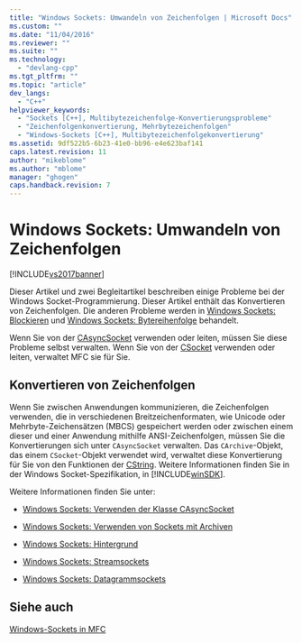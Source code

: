 ```yaml
---
title: "Windows Sockets: Umwandeln von Zeichenfolgen | Microsoft Docs"
ms.custom: ""
ms.date: "11/04/2016"
ms.reviewer: ""
ms.suite: ""
ms.technology: 
  - "devlang-cpp"
ms.tgt_pltfrm: ""
ms.topic: "article"
dev_langs: 
  - "C++"
helpviewer_keywords: 
  - "Sockets [C++], Multibytezeichenfolge-Konvertierungsprobleme"
  - "Zeichenfolgenkonvertierung, Mehrbytezeichenfolgen"
  - "Windows-Sockets [C++], Multibytezeichenfolgekonvertierung"
ms.assetid: 9df522b5-6b23-41e0-bb96-e4e623baf141
caps.latest.revision: 11
author: "mikeblome"
ms.author: "mblome"
manager: "ghogen"
caps.handback.revision: 7
---
```

# Windows Sockets: Umwandeln von Zeichenfolgen
[!INCLUDE[vs2017banner](../assembler/inline/includes/vs2017banner.md)]

Dieser Artikel und zwei Begleitartikel beschreiben einige Probleme bei der Windows Socket\-Programmierung.  Dieser Artikel enthält das Konvertieren von Zeichenfolgen.  Die anderen Probleme werden in [Windows Sockets: Blockieren](../mfc/windows-sockets-blocking.md) und [Windows Sockets: Bytereihenfolge](../mfc/windows-sockets-byte-ordering.md) behandelt.  
  
 Wenn Sie von der [CAsyncSocket](../mfc/reference/casyncsocket-class.md) verwenden oder leiten, müssen Sie diese Probleme selbst verwalten.  Wenn Sie von der [CSocket](../mfc/reference/csocket-class.md) verwenden oder leiten, verwaltet MFC sie für Sie.  
  
## Konvertieren von Zeichenfolgen  
 Wenn Sie zwischen Anwendungen kommunizieren, die Zeichenfolgen verwenden, die in verschiedenen Breitzeichenformaten, wie Unicode oder Mehrbyte\-Zeichensätzen \(MBCS\) gespeichert werden oder zwischen einem dieser und einer Anwendung mithilfe ANSI\-Zeichenfolgen, müssen Sie die Konvertierungen sich unter `CAsyncSocket` verwalten.  Das `CArchive`\-Objekt, das einem `CSocket`\-Objekt verwendet wird, verwaltet diese Konvertierung für Sie von den Funktionen der [CString](../atl-mfc-shared/reference/cstringt-class.md).  Weitere Informationen finden Sie in der Windows Socket\-Spezifikation, in [!INCLUDE[winSDK](../atl/includes/winsdk_md.md)].  
  
 Weitere Informationen finden Sie unter:  
  
-   [Windows Sockets: Verwenden der Klasse CAsyncSocket](../mfc/windows-sockets-using-class-casyncsocket.md)  
  
-   [Windows Sockets: Verwenden von Sockets mit Archiven](../mfc/windows-sockets-using-sockets-with-archives.md)  
  
-   [Windows Sockets: Hintergrund](../mfc/windows-sockets-background.md)  
  
-   [Windows Sockets: Streamsockets](../mfc/windows-sockets-stream-sockets.md)  
  
-   [Windows Sockets: Datagrammsockets](../mfc/windows-sockets-datagram-sockets.md)  
  
## Siehe auch  
 [Windows\-Sockets in MFC](../mfc/windows-sockets-in-mfc.md)